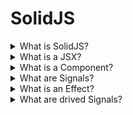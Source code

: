 # SolidJS

<details>
  <summary>What is SolidJS?</summary>

Solid is a JavaScript framework for making interactive web applications in a declarative style (it links data and classes that it uses and creates). Also it allows to use JSX, that allows using existing HTML and JavaScript knowledge to build components that can be reused throughout your app.

[More >>](https://www.solidjs.com/tutorial/introduction_basics)

</details>

<details>
  <summary>What is a JSX?</summary>

JSX is HTML-like syntax that can be used for building components. JSX adds dynamic expressions that allow you to reference variables and functions within your HTML by using the { } syntax.

It is possible to mention three main differences between JSX and HTML that prevent JSX from being seen as a superset of HTML:


* JSX does not have void elements. This means that all elements must have a closing tag or self-close;
* JSX must return a single Element;
* JSX does not support the HTML Comments.

[More >>](https://www.solidjs.com/tutorial/introduction_jsx)

</details>

<details>
  <summary>What is a Component?</summary>

Components are functions that typically return JSX and other components can call them by JSX in other components.

[More >>](https://www.solidjs.com/tutorial/introduction_components)

</details>

<details>
  <summary>What are Signals?</summary>

Signals are the cornerstone of reactivity in Solid. They contain values that change over time; when you change a signal's value, it automatically updates anything that uses it. It is needed to use ``createSignal`` function for creating the Signal.

[More >>](https://www.solidjs.com/tutorial/introduction_signals)

</details>

<details>
  <summary>What is an Effect?</summary>

An Effect is an observer that allows running side-effects that have dependencies from signals. It is possible to use ``createEffect`` or ``createRenderEffect``.

[More >>](https://www.solidjs.com/tutorial/introduction_effects)

</details>

<details>
  <summary>What are drived Signals?</summary>

A function that accesses a signal is effectively also a signal: when its wrapped signal changes, it will in turn update its readers.

[More >>](https://www.solidjs.com/tutorial/introduction_derived)

</details>
